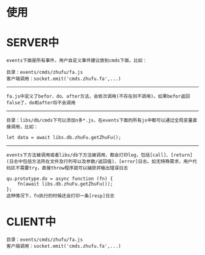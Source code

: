# 使用

# SERVER中
`events下面是所有事件，用户自定义事件建议放到cmds下面，比如：`
```
目录：events/cmds/zhufu/fa.js
客户端调用：socket.emit('cmds.zhufu.fa',...)
```
___
`fa.js中定义了befor、do、after方法，会依次调用(不存在则不调用)。如果befor返回false了，do和after将不会调用`
___
`目录：libs/db/cmds下可以添加n多*.js，在events下面的所有js中都可以通过全局变量直接调用，比如：`
```
let data = await libs.db.zhuFu.getZhuFu();
```
___
`events下方法被调用或者libs/db下方法被调用，都会打印log，包括[call]、[return](日志中包括方法所在文件及行列号以及参数/返回值)、[error]日志。如无特殊需求，用户代码区不需要try，直接throw程序就可以捕获并输出错误日志`
```
qu.prototype.do = async function (fn) {
    fn(await libs.db.zhuFu.getZhuFu());
};
这种情况下，fn执行的时候还会打印一条[resp]日志
```

# CLIENT中
```
目录：events/cmds/zhufu/fa.js
客户端调用：socket.emit('cmds.zhufu.fa',...)
```